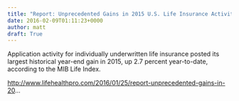 ```yaml
---
title: "Report: Unprecedented Gains in 2015 U.S. Life Insurance Activity"
date: 2016-02-09T01:11:23+0000
author: matt
draft: True
---
```

Application activity for individually underwritten life insurance posted its largest historical year-end gain in 2015, up 2.7 percent year-to-date, according to the MIB Life Index.

http://www.lifehealthpro.com/2016/01/25/report-unprecedented-gains-in-20...
